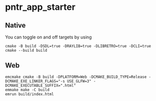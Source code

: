 # pntr_app_starter

## Native

You can toggle on and off targets by using

```
cmake -B build -DSDL=true -DRAYLIB=true -DLIBRETRO=true -DCLI=true
cmake --build build
```

## Web

```
emcmake cmake -B build -DPLATFORM=Web -DCMAKE_BUILD_TYPE=Release -DCMAKE_EXE_LINKER_FLAGS="-s USE_GLFW=3" -DCMAKE_EXECUTABLE_SUFFIX=".html"
emmake make -C build
emrun build/index.html
```
